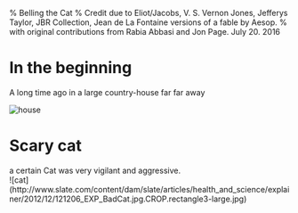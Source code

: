 % Belling the Cat
% Credit due to Eliot/Jacobs, V. S. Vernon Jones, Jefferys Taylor, JBR Collection, Jean de La Fontaine versions of a fable by Aesop.
% with original contributions from Rabia Abbasi and Jon Page. July 20. 2016

# In the beginning

<aside class="notes">

A long time ago in a large country-house far far away

</aside>

![house](http://www.theplancollection.com/admin/CKeditorUploads/Images/FarmhouseatSukanenMuseuminSaskatchewanCanada.jpg)

# Scary cat

<aside class="notes">
a certain Cat was very vigilant and aggressive.
</aside>
![cat](http://www.slate.com/content/dam/slate/articles/health_and_science/explainer/2012/12/121206_EXP_BadCat.jpg.CROP.rectangle3-large.jpg)

